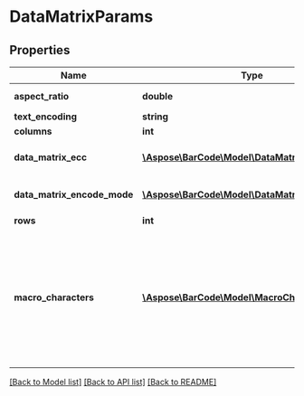 # DataMatrixParams

## Properties
Name | Type | Description | Notes
---- | ---- | ----------- | -----
**aspect_ratio** | **double** | Height/Width ratio of 2D BarCode module | [optional] 
**text_encoding** | **string** | Encoding of codetext. | [optional] 
**columns** | **int** | Columns count. | [optional] 
**data_matrix_ecc** | [**\Aspose\BarCode\Model\DataMatrixEccType**](DataMatrixEccType.md) | Datamatrix ECC type. Default value: DataMatrixEccType.Ecc200. | [optional] 
**data_matrix_encode_mode** | [**\Aspose\BarCode\Model\DataMatrixEncodeMode**](DataMatrixEncodeMode.md) | Encode mode of Datamatrix barcode. Default value: DataMatrixEncodeMode.Auto. | [optional] 
**rows** | **int** | Rows count. | [optional] 
**macro_characters** | [**\Aspose\BarCode\Model\MacroCharacter**](MacroCharacter.md) | Macro Characters 05 and 06 values are used to obtain more compact encoding in special modes. Can be used only with DataMatrixEccType.Ecc200 or DataMatrixEccType.EccAuto. Cannot be used with EncodeTypes.GS1DataMatrix Default value: MacroCharacters.None. | [optional] 

[[Back to Model list]](../../README.md#documentation-for-models) [[Back to API list]](../../README.md#documentation-for-api-endpoints) [[Back to README]](../../README.md)


